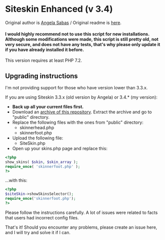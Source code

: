 # Siteskin Enhanced (v 3.4)

Original author is [Angela Sabas](https://github.com/angelasabas/siteskin) / Original readme is [here](public/readme.txt).

#### I would highly recommend not to use this script for new installations. Although some modifications were made, this script is still pretty old, not very secure, and does not have any tests, that's why please only update it if you have already installed it before.

This version requires at least PHP 7.2.

## Upgrading instructions

I'm not providing support for those who have version lower than 3.3.x.

If you are using Siteskin 3.3.x (old version by Angela) or 3.4.* (my version):

- **Back up all your current files first.**
- Download an [archive of this repository](https://gitlab.com/tfl-php-scripts/siteskin/-/archive/master/siteskin-master.zip?path=public). Extract the archive and go to "public" directory.
- Replace the following files with the ones from "public" directory:
  - skinnerhead.php
  - skinnerfoot.php
- Upload the following file:
  - SiteSkin.php
- Open up your skins.php page and replace this:
```php
<?php
show_skins( $skin, $skin_array );
require_once( 'skinnerfoot.php' );
?>
```
...with this:
```php
<?php
$siteSkin->showSkinsSelector();
require_once('skinnerfoot.php');
?>
```
    
Please follow the instructions carefully. A lot of issues were related to facts that users had incorrect config files.

That's it! Should you encounter any problems, please create an issue here, and I will try and solve it if I can.
